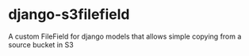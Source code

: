 # django-s3filefield
A custom FileField for django models that allows simple copying from a source bucket in S3
